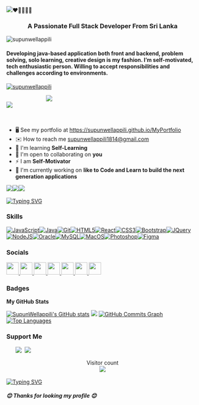 <img src="https://readme-typing-svg.herokuapp.com?font=Fira+Code&pause=1000&color=F70000&background=4930FF00&width=435&lines=Hi+I'm+Supun+Wellappili;"/>♥️👨🏻‍💻💫

[//]: # (<h1 align="center">Hi 👋, I'm Supun Wellappili</h1>)
<h3 align="center">A Passionate Full Stack Developer From Sri Lanka</h3>

<p align="left"> <img src="https://komarev.com/ghpvc/?username=supunwellappili&label=Profile%20views&color=0e75b6&style=flat" alt="supunwellappili" /> </p>

<h4>Developing java-based application both front and backend, problem solving, solo learning, creative design is my fashion. I’m self-motivated, tech enthusiastic person. Willing to accept responsibilities and challenges according to environments.</h4>
<p align="left"> <a href="https://github.com/ryo-ma/github-profile-trophy"><img src="https://github-profile-trophy.vercel.app/?username=supunwellappili" alt="supunwellappili" /></a> </p>


 <img align="right" width="400" src="https://repository-images.githubusercontent.com/462900780/0a10af70-6cbf-46df-9071-0ff586a3b1d6"/>
<br>
<img src="https://readme-typing-svg.herokuapp.com/?color=016EEA&height=18&width=300&vCenter=true&lines=Timon+Christiansen;Full+stack+Web/App+dev;Open+source+magician" />

<p align="left"> <a href="https://twitter.com/" target="blank"><img src="https://img.shields.io/twitter/follow/?logo=twitter&style=for-the-badge" alt="" /></a> </p>

* 🖥️  See my portfolio at https://supunwellappili.github.io/MyPortfolio 
* ✉️  How to reach me [supunwellappili1814@gmail.com](mailto:supunwellappili@gmail.com)
* 🧠  I'm learning <B> Self-Learning </B> 
* 🤝  I'm open to collaborating on <B>you</B>
* ⚡  I am <B>Self-Motivator</B>
* 🚀  I'm currently working on <B>like to Code and Learn to build the next generation applications</B>

<a href="https://www.github.com/supunwellappili" target="_blank" rel="noreferrer"><img src="https://img.shields.io/github/followers/supunwellappili?logo=github&style=for-the-badge&color=0891b2&labelColor=000000" /></a><a href="https://www.x.com/supun wellappili" target="_blank" rel="noreferrer"><img src="https://img.shields.io/twitter/follow/supun wellappili?logo=twitter&style=for-the-badge&color=0891b2&labelColor=000000" /></a><a href="https://www.twitch.tv/supun-wellappili" target="_blank" rel="noreferrer"><img src="https://img.shields.io/twitch/status/supun-wellappili?logo=twitchsx&style=for-the-badge&color=0891b2&labelColor=000000&label=TWITCH+STATUS" /></a>

[![Typing SVG](https://readme-typing-svg.herokuapp.com?duration=5000&color=2ED573&width=600&lines=-+-+-+-+-+-+-+-+-+-+-+-+-+-+-+-+-+-+-+-+-+-+-+-+-+-+-+)](https://git.io/typing-svg)

### Skills
<p align="left"> <a href="https://developer.mozilla.org/en-US/docs/Web/JavaScript" target="_blank" rel="noreferrer"><img src="https://raw.githubusercontent.com/danielcranney/readme-generator/main/public/icons/skills/javascript-colored.svg" width="36" height="36" alt="JavaScript" /></a><a href="https://www.oracle.com/java/" target="_blank" rel="noreferrer"><img src="https://raw.githubusercontent.com/danielcranney/readme-generator/main/public/icons/skills/java-colored.svg" width="36" height="36" alt="Java" /></a><a href="https://git-scm.com/" target="_blank" rel="noreferrer"><img src="https://raw.githubusercontent.com/danielcranney/readme-generator/main/public/icons/skills/git-colored.svg" width="36" height="36" alt="Git" /></a><a href="https://developer.mozilla.org/en-US/docs/Glossary/HTML5" target="_blank" rel="noreferrer"><img src="https://raw.githubusercontent.com/danielcranney/readme-generator/main/public/icons/skills/html5-colored.svg" width="36" height="36" alt="HTML5" /></a><a href="https://reactjs.org/" target="_blank" rel="noreferrer"><img src="https://raw.githubusercontent.com/danielcranney/readme-generator/main/public/icons/skills/react-colored.svg" width="36" height="36" alt="React" /></a><a href="https://www.w3.org/TR/CSS/#css" target="_blank" rel="noreferrer"><img src="https://raw.githubusercontent.com/danielcranney/readme-generator/main/public/icons/skills/css3-colored.svg" width="36" height="36" alt="CSS3" /></a><a href="https://getbootstrap.com/" target="_blank" rel="noreferrer"><img src="https://raw.githubusercontent.com/danielcranney/readme-generator/main/public/icons/skills/bootstrap-colored.svg" width="36" height="36" alt="Bootstrap" /></a><a href="https://jquery.com/" target="_blank" rel="noreferrer"><img src="https://raw.githubusercontent.com/danielcranney/readme-generator/main/public/icons/skills/jquery-colored.svg" width="36" height="36" alt="JQuery" /></a><a href="https://nodejs.org/en/" target="_blank" rel="noreferrer"><img src="https://raw.githubusercontent.com/danielcranney/readme-generator/main/public/icons/skills/nodejs-colored.svg" width="36" height="36" alt="NodeJS" /></a><a href="https://www.oracle.com/uk/index.html" target="_blank" rel="noreferrer"><img src="https://raw.githubusercontent.com/danielcranney/readme-generator/main/public/icons/skills/oracle-colored.svg" width="36" height="36" alt="Oracle" /></a><a href="https://www.mysql.com/" target="_blank" rel="noreferrer"><img src="https://raw.githubusercontent.com/danielcranney/readme-generator/main/public/icons/skills/mysql-colored.svg" width="36" height="36" alt="MySQL" /></a><a href="https://apple.com" target="_blank" rel="noreferrer"><img src="https://raw.githubusercontent.com/danielcranney/readme-generator/main/public/icons/skills/macos-colored-dark.svg" width="36" height="36" alt="MacOS" /></a><a href="https://www.adobe.com/uk/products/photoshop.html" target="_blank" rel="noreferrer"><img src="https://raw.githubusercontent.com/danielcranney/readme-generator/main/public/icons/skills/photoshop-colored-dark.svg" width="36" height="36" alt="Photoshop" /></a><a href="https://www.figma.com/" target="_blank" rel="noreferrer"><img src="https://raw.githubusercontent.com/danielcranney/readme-generator/main/public/icons/skills/figma-colored.svg" width="36" height="36" alt="Figma" /></a> </p> 
 
### Socials  
<p align="left"> <a href="https://discord.com/users/Supun-Wellappili" target="_blank" rel="noreferrer"> <picture> <source media="(prefers-color-scheme: dark)" srcset="undefined" /> <source media="(prefers-color-scheme: light)" srcset="https://raw.githubusercontent.com/danielcranney/readme-generator/main/public/icons/socials/discord.svg" /> <img src="https://raw.githubusercontent.com/danielcranney/readme-generator/main/public/icons/socials/discord.svg" width="32" height="32" /> </picture> </a> <a href="https://www.github.com/SupunWellappili" target="_blank" rel="noreferrer"> <picture> <source media="(prefers-color-scheme: dark)" srcset="https://raw.githubusercontent.com/danielcranney/readme-generator/main/public/icons/socials/github-dark.svg" /> <source media="(prefers-color-scheme: light)" srcset="https://raw.githubusercontent.com/danielcranney/readme-generator/main/public/icons/socials/github.svg" /> <img src="https://raw.githubusercontent.com/danielcranney/readme-generator/main/public/icons/socials/github.svg" width="32" height="32" /> </picture> </a> <a href="https://www.linkedin.com/in/supun-wellappili/" target="_blank" rel="noreferrer"> <picture> <source media="(prefers-color-scheme: dark)" srcset="https://raw.githubusercontent.com/danielcranney/readme-generator/main/public/icons/socials/linkedin-dark.svg" /> <source media="(prefers-color-scheme: light)" srcset="https://raw.githubusercontent.com/danielcranney/readme-generator/main/public/icons/socials/linkedin.svg" /> <img src="https://raw.githubusercontent.com/danielcranney/readme-generator/main/public/icons/socials/linkedin.svg" width="32" height="32" /> </picture> </a> <a href="http://www.medium.com/@supunchandana1814" target="_blank" rel="noreferrer"> <picture> <source media="(prefers-color-scheme: dark)" srcset="https://raw.githubusercontent.com/danielcranney/readme-generator/main/public/icons/socials/medium-dark.svg" /> <source media="(prefers-color-scheme: light)" srcset="https://raw.githubusercontent.com/danielcranney/readme-generator/main/public/icons/socials/medium.svg" /> <img src="https://raw.githubusercontent.com/danielcranney/readme-generator/main/public/icons/socials/medium.svg" width="32" height="32" /> </picture> </a> <a href="https://www.stackoverflow.com/users/19228313/supun-wellappili" target="_blank" rel="noreferrer"> <picture> <source media="(prefers-color-scheme: dark)" srcset="undefined" /> <source media="(prefers-color-scheme: light)" srcset="https://raw.githubusercontent.com/danielcranney/readme-generator/main/public/icons/socials/stackoverflow.svg" /> <img src="https://raw.githubusercontent.com/danielcranney/readme-generator/main/public/icons/socials/stackoverflow.svg" width="32" height="32" /> </picture> </a> <a href="https://www.x.com/SupunzR" target="_blank" rel="noreferrer"> <picture> <source media="(prefers-color-scheme: dark)" srcset="https://raw.githubusercontent.com/danielcranney/readme-generator/main/public/icons/socials/twitter-dark.svg" /> <source media="(prefers-color-scheme: light)" srcset="https://raw.githubusercontent.com/danielcranney/readme-generator/main/public/icons/socials/twitter.svg" /> <img src="https://raw.githubusercontent.com/danielcranney/readme-generator/main/public/icons/socials/twitter.svg" width="32" height="32" /> </picture> </a> <a href="https://www.threads.net/@supun" target="_blank" rel="noreferrer"> <picture> <source media="(prefers-color-scheme: dark)" srcset="https://raw.githubusercontent.com/danielcranney/readme-generator/main/public/icons/socials/threads-dark.svg" /> <source media="(prefers-color-scheme: light)" srcset="https://raw.githubusercontent.com/danielcranney/readme-generator/main/public/icons/socials/threads.svg" /> <img src="https://raw.githubusercontent.com/danielcranney/readme-generator/main/public/icons/socials/threads.svg" width="32" height="32" /> </picture> </a></p>


### Badges


[//]: # ()
[//]: # (<p><img align="left" src="https://github-readme-stats.vercel.app/api/top-langs?username=supunwellappili&show_icons=true&locale=en&layout=compact" alt="supunwellappili" /></p>)

[//]: # ()
[//]: # (<p>&nbsp;<img align="center" src="https://github-readme-stats.vercel.app/api?username=supunwellappili&show_icons=true&locale=en" alt="supunwellappili" /></p>)

[//]: # ()
[//]: # (<p><img align="center" src="https://github-readme-streak-stats.herokuapp.com/?user=supunwellappili&" alt="supunwellappili" /></p>)

<b>My GitHub Stats</b>

<a href="http://www.github.com/SupunWellappili"><img src="https://github-readme-stats.vercel.app/api?username=SupunWellappili&show_icons=true&hide=&count_private=true&title_color=facc15&text_color=3382ed&icon_color=22c55e&bg_color=000000&hide_border=true&show_icons=true" alt="SupunWellappili's GitHub stats" /></a>
<a href="http://www.github.com/SupunWellappili"><img src="https://github-readme-streak-stats.herokuapp.com/?user=SupunWellappili&stroke=3382ed&background=000000&ring=facc15&fire=facc15&currStreakNum=3382ed&currStreakLabel=facc15&sideNums=3382ed&sideLabels=3382ed&dates=3382ed&hide_border=true" /></a>
<a href="http://www.github.com/SupunWellappili"><img src="https://github-readme-activity-graph.cyclic.app/graph?username=SupunWellappili&bg_color=000000&color=3382ed&line=22c55e&point=3382ed&area_color=000000&area=true&hide_border=true&custom_title=GitHub%20Commits%20Graph" alt="GitHub Commits Graph" /></a>
<a href="https://github.com/SupunWellappili" align="left"><img src="https://github-readme-stats.vercel.app/api/top-langs/?username=SupunWellappili&langs_count=10&title_color=facc15&text_color=3382ed&icon_color=22c55e&bg_color=000000&hide_border=true&locale=en&custom_title=Top%20%Languages" alt="Top Languages" /></a>


[//]: # (<b>Top Repositories</b>)

[//]: # (<div width="100%" align="center"></div><br /><br /><br /><br /><br /><br /><br />)

### Support Me

<ol style="list-style-type: none; margin: 0;">

<li style="display: inline-block; margin-right: 0.25rem;"><a href="https://www.buymeacoffee.com/supun-wellappili"><img src="https://cdn.buymeacoffee.com/buttons/v2/default-yellow.png" width="150"/></a></li>

<li style="display: inline-block; margin-right: 0.25rem;"><a href="https://www.ko-fi.com/supun-wellappili"><img src="https://storage.ko-fi.com/cdn/kofi2.png?v=3" width="150"/></a></li>

</ol>

<p align="center"> 
  Visitor count<br>
 <img src="https://profile-counter.glitch.me/SupunWellappili/count.svg" />
</p>


[//]: # (<img alt="Coding" width="1000" src="https://github.com/NimeshPiyumantha/red-alpha/blob/main/github-contribution-grid-snake.svg"><br>)


[![Typing SVG](https://readme-typing-svg.herokuapp.com?duration=5000&color=2ED573&width=600&lines=-+-+-+-+-+-+-+-+-+-+-+-+-+-+-+-+-+-+-+-+-+-+-+-+-+-+-+)](https://git.io/typing-svg)


 <h5>😊 Thanks for looking my profile 😊</h5>

   